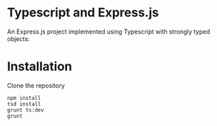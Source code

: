 Typescript and Express.js 
====================

An Express.js project implemented using Typescript with strongly typed objects:

# Installation

Clone the repository

```
npm install 
tsd install
grunt ts:dev
grunt
```